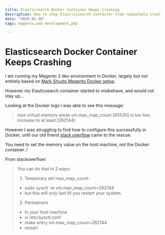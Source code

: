 ```yaml
---
title: Elasticsearch Docker Container Keeps Crashing
Description: How to stop Elascticsearch container from repeatedly crashing due to memory issues
date: "2020-01-30"
tags: magento,web development,php

---
```

# Elasticsearch Docker Container Keeps Crashing

I am running my Magento 2 dev environment in Docker, largely but not entirely based on [Mark Shusts Magento Docker setup](https://github.com/markshust/docker-magento).

However my Elasticsearch container started to misbehave, and would not stay up...

Looking at the Docker logs I was able to see this message:

> max virtual memory areas vm.max_map_count [65530] is too low, increase to at least [262144]

However I was struggling to find how to configure this successfully in Docker, until our old friend [stack overflow](https://stackoverflow.com/questions/41064572/docker-elk-vm-max-map-count) came to the rescue.

You need to set the memory value on the host machine, not the Docker container..!

From stackoverflow:

> You can do that in 2 ways:
> 1. Temporary set max_map_count:
> - sudo sysctl -w vm.max_map_count=262144
> - but this will only last till you restart your system.
> 2. Permament
> - In your host machine
> - vi /etc/sysctl.conf
> - make entry vm.max_map_count=262144
> - restart
